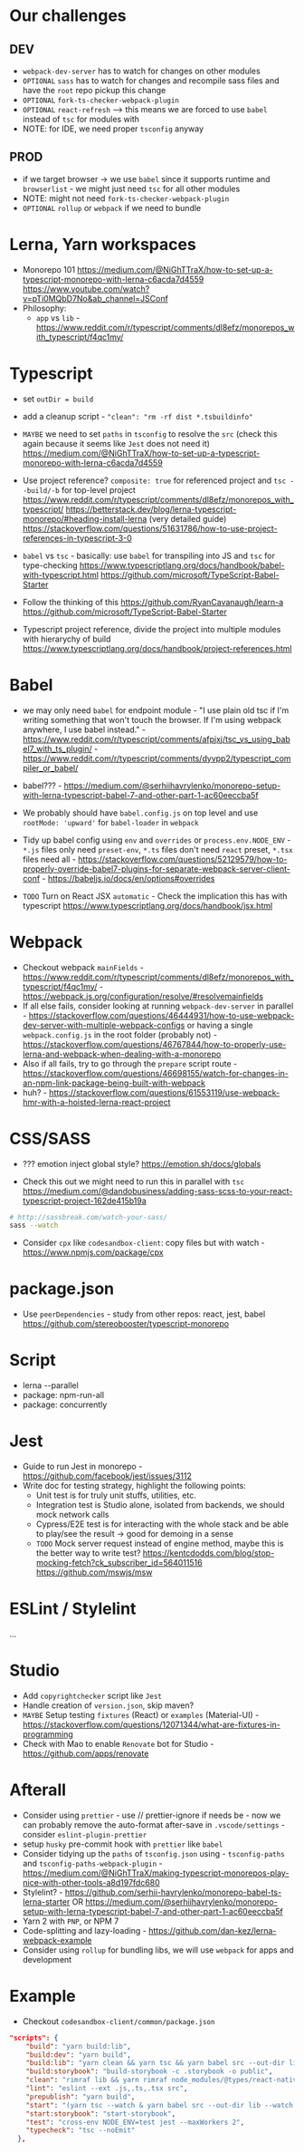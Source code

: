 # Our challenges

## DEV

- `webpack-dev-server` has to watch for changes on other modules
- `OPTIONAL` `sass` has to watch for changes and recompile sass files and have the `root` repo pickup this change
- `OPTIONAL` `fork-ts-checker-webpack-plugin`
- `OPTIONAL` `react-refresh` --> this means we are forced to use `babel` instead of `tsc` for modules with
- NOTE: for IDE, we need proper `tsconfig` anyway

## PROD

- if we target browser -> we use `babel` since it supports runtime and `browserlist` - we might just need `tsc` for all other modules
- NOTE: might not need `fork-ts-checker-webpack-plugin`
- `OPTIONAL` `rollup` or `webpack` if we need to bundle

# Lerna, Yarn workspaces

- Monorepo 101
  https://medium.com/@NiGhTTraX/how-to-set-up-a-typescript-monorepo-with-lerna-c6acda7d4559
  https://www.youtube.com/watch?v=pTi0MQbD7No&ab_channel=JSConf
- Philosophy:
  - `app` vs `lib` - https://www.reddit.com/r/typescript/comments/dl8efz/monorepos_with_typescript/f4qc1my/

# Typescript

- set `outDir = build`
- add a cleanup script - `"clean": "rm -rf dist *.tsbuildinfo"`
- `MAYBE` we need to set `paths` in `tsconfig` to resolve the `src` (check this again because it seems like `Jest` does not need it)
  https://medium.com/@NiGhTTraX/how-to-set-up-a-typescript-monorepo-with-lerna-c6acda7d4559

- Use project reference? `composite: true` for referenced project and `tsc --build/-b` for top-level project
  https://www.reddit.com/r/typescript/comments/dl8efz/monorepos_with_typescript/
  https://betterstack.dev/blog/lerna-typescript-monorepo/#heading-install-lerna (very detailed guide)
  https://stackoverflow.com/questions/51631786/how-to-use-project-references-in-typescript-3-0

- `babel` vs `tsc` - basically: use `babel` for transpiling into JS and `tsc` for type-checking
  https://www.typescriptlang.org/docs/handbook/babel-with-typescript.html
  https://github.com/microsoft/TypeScript-Babel-Starter

- Follow the thinking of this
  https://github.com/RyanCavanaugh/learn-a
  https://github.com/microsoft/TypeScript-Babel-Starter

- Typescript project reference, divide the project into multiple modules with hierarychy of build
  https://www.typescriptlang.org/docs/handbook/project-references.html

# Babel

- we may only need `babel` for endpoint module - "I use plain old tsc if I'm writing something that won't touch the browser. If I'm using webpack anywhere, I use babel instead." - https://www.reddit.com/r/typescript/comments/afpjxj/tsc_vs_using_babel7_with_ts_plugin/ - https://www.reddit.com/r/typescript/comments/dyvpp2/typescript_compiler_or_babel/
- babel??? - https://medium.com/@serhiihavrylenko/monorepo-setup-with-lerna-typescript-babel-7-and-other-part-1-ac60eeccba5f

- We probably should have `babel.config.js` on top level and use `rootMode: 'upward'` for `babel-loader` in `webpack`
- Tidy up babel config using `env` and `overrides` or `process.env.NODE_ENV` - `*.js` files only need `preset-env`, `*.ts` files don't need `react` preset, `*.tsx` files need all - https://stackoverflow.com/questions/52129579/how-to-properly-override-babel7-plugins-for-separate-webpack-server-client-conf - https://babeljs.io/docs/en/options#overrides
- `TODO` Turn on React JSX `automatic` - Check the implication this has with typescript
  https://www.typescriptlang.org/docs/handbook/jsx.html

# Webpack

- Checkout webpack `mainFields` - https://www.reddit.com/r/typescript/comments/dl8efz/monorepos_with_typescript/f4qc1my/ - https://webpack.js.org/configuration/resolve/#resolvemainfields
- If all else fails, consider looking at running `webpack-dev-server` in parallel - https://stackoverflow.com/questions/46444931/how-to-use-webpack-dev-server-with-multiple-webpack-configs or having a single `webpack.config.js` in the root folder (probably not) - https://stackoverflow.com/questions/46767844/how-to-properly-use-lerna-and-webpack-when-dealing-with-a-monorepo
- Also if all fails, try to go through the `prepare` script route - https://stackoverflow.com/questions/46698155/watch-for-changes-in-an-npm-link-package-being-built-with-webpack
- huh? - https://stackoverflow.com/questions/61553119/use-webpack-hmr-with-a-hoisted-lerna-react-project

# CSS/SASS

- ??? emotion inject global style?
  https://emotion.sh/docs/globals

- Check this out we might need to run this in parallel with `tsc`
  https://medium.com/@dandobusiness/adding-sass-scss-to-your-react-typescript-project-162de415b19a

```bash
# http://sassbreak.com/watch-your-sass/
sass --watch
```

- Consider `cpx` like `codesandbox-client`: copy files but with watch - https://www.npmjs.com/package/cpx

# package.json

- Use `peerDependencies` - study from other repos: react, jest, babel
  https://github.com/stereobooster/typescript-monorepo

# Script

- lerna --parallel
- package: npm-run-all
- package: concurrently

# Jest

- Guide to run Jest in monorepo - https://github.com/facebook/jest/issues/3112
- Write doc for testing strategy, highlight the following points:
  - Unit test is for truly unit stuffs, utilities, etc.
  - Integration test is Studio alone, isolated from backends, we should mock network calls
  - Cypress/E2E test is for interacting with the whole stack and be able to play/see the result -> good for demoing in a sense
  - `TODO` Mock server request instead of engine method, maybe this is the better way to write test?
    https://kentcdodds.com/blog/stop-mocking-fetch?ck_subscriber_id=564011516
    https://github.com/mswjs/msw

# ESLint / Stylelint

...

# Studio

- Add `copyrightchecker` script like `Jest`
- Handle creation of `version.json`, skip maven?
- `MAYBE` Setup testing `fixtures` (React) or `examples` (Material-UI) - https://stackoverflow.com/questions/12071344/what-are-fixtures-in-programming
- Check with Mao to enable `Renovate` bot for Studio - https://github.com/apps/renovate

# Afterall

- Consider using `prettier` - use // prettier-ignore if needs be - now we can probably remove the auto-format after-save in `.vscode/settings` - consider `eslint-plugin-prettier`
- setup `husky` pre-commit hook with `prettier` like `babel`
- Consider tidying up the `paths` of `tsconfig.json` using - `tsconfig-paths` and `tsconfig-paths-webpack-plugin` - https://medium.com/@NiGhTTraX/making-typescript-monorepos-play-nice-with-other-tools-a8d197fdc680
- Stylelint? - https://github.com/serhii-havrylenko/monorepo-babel-ts-lerna-starter OR https://medium.com/@serhiihavrylenko/monorepo-setup-with-lerna-typescript-babel-7-and-other-part-1-ac60eeccba5f
- Yarn 2 with `PNP`, or NPM 7
- Code-splitting and lazy-loading - https://github.com/dan-kez/lerna-webpack-example
- Consider using `rollup` for bundling libs, we will use `webpack` for apps and development

# Example

- Checkout `codesandbox-client/common/package.json`

```json
"scripts": {
    "build": "yarn build:lib",
    "build:dev": "yarn build",
    "build:lib": "yarn clean && yarn tsc && yarn babel src --out-dir lib && yarn cpx \"src/**/*.{css,svg,png,jpg,woff,woff2,d.ts}\" lib",
    "build:storybook": "build-storybook -c .storybook -o public",
    "clean": "rimraf lib && yarn rimraf node_modules/@types/react-native",
    "lint": "eslint --ext .js,.ts,.tsx src",
    "prepublish": "yarn build",
    "start": "(yarn tsc --watch & yarn babel src --out-dir lib --watch & yarn cpx \"src/**/*.{css,svg,png,jpg,woff,woff2}\" lib --watch)",
    "start:storybook": "start-storybook",
    "test": "cross-env NODE_ENV=test jest --maxWorkers 2",
    "typecheck": "tsc --noEmit"
  },
```
